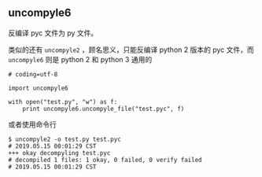 ## uncompyle6

反编译 pyc 文件为 py 文件。

类似的还有 `uncompyle2` ，顾名思义，只能反编译 python 2 版本的 pyc 文件，而 `uncompyle6` 则是 python 2 和 python 3 通用的

```
# coding=utf-8

import uncompyle6

with open("test.py", "w") as f:
    print uncompyle6.uncompyle_file("test.pyc", f)

```

或者使用命令行

```
$ uncompyle2 -o test.py test.pyc
# 2019.05.15 00:01:29 CST
+++ okay decompyling test.pyc
# decompiled 1 files: 1 okay, 0 failed, 0 verify failed
# 2019.05.15 00:01:29 CST
```
